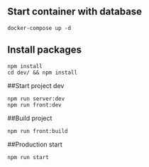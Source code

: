## Start container with database

```
docker-compose up -d
```

## Install packages

```
npm install
cd dev/ && npm install
```

##Start project dev

```
npm run server:dev
npm run front:dev
```

##Build project

```
npm run front:build
```

##Production start

```
npm run start
```
